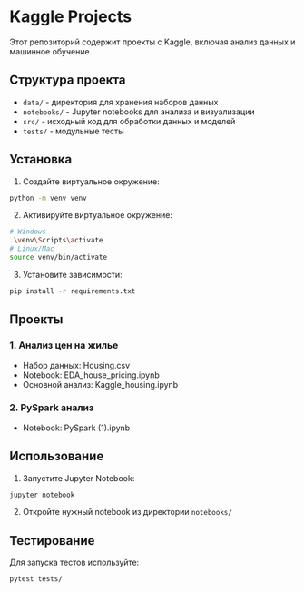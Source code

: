 # Kaggle Projects

Этот репозиторий содержит проекты с Kaggle, включая анализ данных и машинное обучение.

## Структура проекта

- `data/` - директория для хранения наборов данных
- `notebooks/` - Jupyter notebooks для анализа и визуализации
- `src/` - исходный код для обработки данных и моделей
- `tests/` - модульные тесты

## Установка

1. Создайте виртуальное окружение:
```bash
python -m venv venv
```

2. Активируйте виртуальное окружение:
```bash
# Windows
.\venv\Scripts\activate
# Linux/Mac
source venv/bin/activate
```

3. Установите зависимости:
```bash
pip install -r requirements.txt
```

## Проекты

### 1. Анализ цен на жилье
- Набор данных: Housing.csv
- Notebook: EDA_house_pricing.ipynb
- Основной анализ: Kaggle_housing.ipynb

### 2. PySpark анализ
- Notebook: PySpark (1).ipynb

## Использование

1. Запустите Jupyter Notebook:
```bash
jupyter notebook
```

2. Откройте нужный notebook из директории `notebooks/`

## Тестирование

Для запуска тестов используйте:
```bash
pytest tests/
```